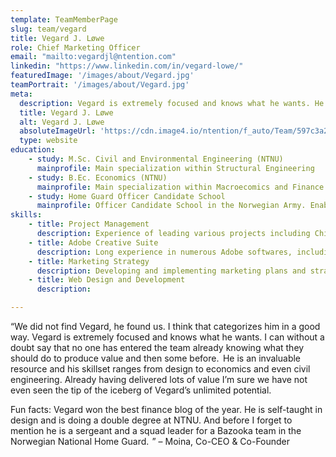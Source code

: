 ```yaml
---
template: TeamMemberPage
slug: team/vegard
title: Vegard J. Løwe
role: Chief Marketing Officer
email: "mailto:vegardjl@ntention.com"
linkedin: "https://www.linkedin.com/in/vegard-lowe/"
featuredImage: '/images/about/Vegard.jpg'
teamPortrait: '/images/about/Vegard.jpg'
meta:
  description: Vegard is extremely focused and knows what he wants. He is self-taught in design and is doing a double degree at NTNU. Already having …
  title: Vegard J. Løwe
  alt: Vegard J. Løwe
  absoluteImageUrl: 'https://cdn.image4.io/ntention/f_auto/Team/597c3a27-578c-4e4b-aa78-035422728ca9.Jpeg'
  type: website
education:
    - study: M.Sc. Civil and Environmental Engineering (NTNU)
      mainprofile: Main specialization within Structural Engineering
    - study: B.Ec. Economics (NTNU)
      mainprofile: Main specialization within Macroecomics and Finance
    - study: Home Guard Officer Candidate School
      mainprofile: Officer Candidate School in the Norwegian Army. Enables the student to conceal the role of soldier, instructor and leader through a combination of theory and practice.
skills:
    - title: Project Management
      description: Experience of leading various projects including China Entry Challenge (CEC19).
    - title: Adobe Creative Suite
      description: Long experience in numerous Adobe softwares, including Photoshop, Lightroom, Illustrator, Premiere Pro, InDesign and XD.
    - title: Marketing Strategy
      description: Developing and implementing marketing plans and strategies in Ntention’s primary game plan.
    - title: Web Design and Development
      description:

---
```

<!BIO>
“We did not find Vegard, he found us. I think that categorizes him in a good way. Vegard is extremely focused and knows what he wants. I can without a doubt say that no one has entered the team already knowing what they should do to produce value and then some before.  He is an invaluable resource and his skillset ranges from design to economics and even civil engineering. Already having delivered lots of value I’m sure we have not even seen the tip of the iceberg of Vegard’s unlimited potential. 

Fun facts: Vegard won the best finance blog of the year. He is self-taught in design and is doing a double degree at NTNU. And before I forget to mention he is a sergeant and a squad leader for a Bazooka team in the Norwegian National Home Guard.  ” – Moina, Co-CEO & Co-Founder
